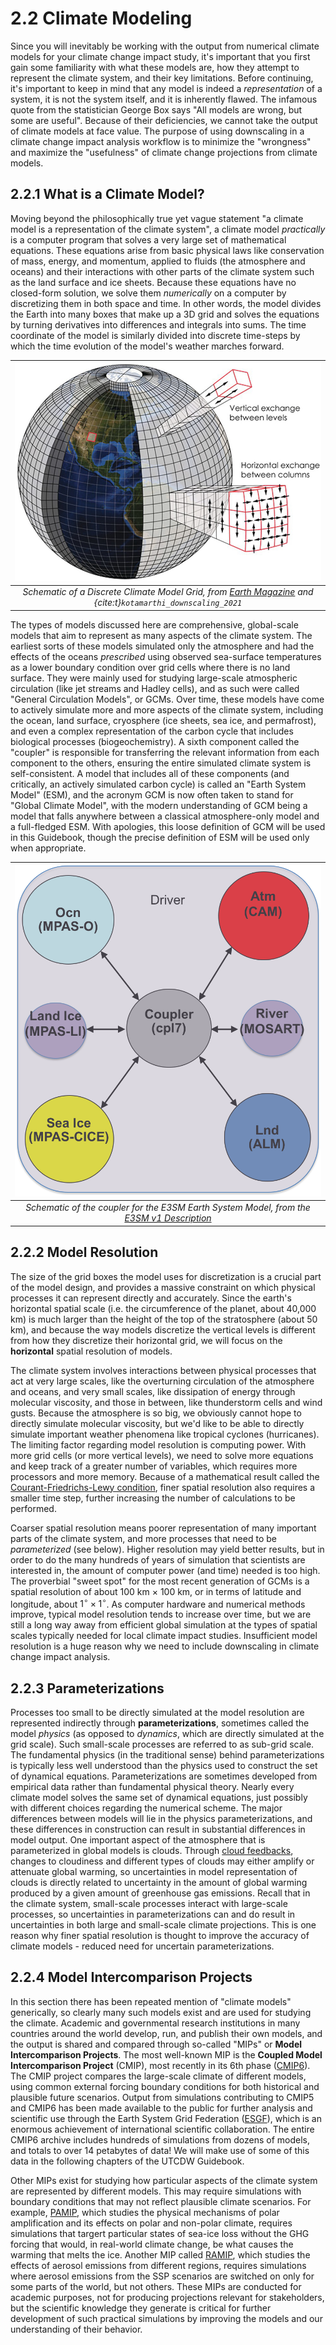 # 2.2 Climate Modeling

Since you will inevitably be working with the output from numerical climate models for your climate change impact study, it's important that you first gain some familiarity with what these models are, how they attempt to represent the climate system, and their key limitations. Before continuing, it's important to keep in mind that any model is indeed a *representation* of a system, it is not the system itself, and it is inherently flawed. The infamous quote from the statistician George Box says "All models are wrong, but some are useful".  Because of their deficiencies, we cannot take the output of climate models at face value. The purpose of using downscaling in a climate change impact analysis workflow is to minimize the "wrongness" and maximize the "usefulness" of climate change projections from climate models.

## 2.2.1 What is a Climate Model?

Moving beyond the philosophically true yet vague statement "a climate model is a representation of the climate system", a climate model *practically* is a computer program that solves a very large set of mathematical equations. These equations arise from basic physical laws like conservation of mass, energy, and momentum, applied to fluids (the atmosphere and oceans) and their interactions with other parts of the climate system such as the land surface and ice sheets. Because these equations have no closed-form solution, we solve them *numerically* on a computer by discretizing them in both space and time. In other words, the model divides the Earth into many boxes that make up a 3D grid and solves the equations by turning derivatives into differences and integrals into sums. The time coordinate of the model is similarly divided into discrete time-steps by which the time evolution of the model's weather marches forward.

|![](./figures/climate_model_grid.png)|
|:--:|
|*Schematic of a Discrete Climate Model Grid, from [Earth Magazine](https://www.earthmagazine.org/article/todays-weather-forecast-good-strong-chance-improvement/) and {cite:t}`kotamarthi_downscaling_2021`*|


The types of models discussed here are comprehensive, global-scale models that aim to represent as many aspects of the climate system. The earliest sorts of these models simulated only the atmosphere and had the effects of the oceans *prescribed* using observed sea-surface temperatures as a lower boundary condition over grid cells where there is no land surface. They were mainly used for studying large-scale atmospheric circulation (like jet streams and Hadley cells), and as such were called "General Circulation Models", or GCMs. Over time, these models have come to actively simulate more and more aspects of the climate system, including the ocean, land surface, cryosphere (ice sheets, sea ice, and permafrost), and even a complex representation of the carbon cycle that includes biological processes (biogeochemistry). A sixth component called the "coupler" is responsible for transferring the relevant information from each component to the others, ensuring the entire simulated climate system is self-consistent. A model that includes all of these components (and critically, an actively simulated carbon cycle) is called an "Earth System Model" (ESM), and the acronym GCM is now often taken to stand for "Global Climate Model", with the modern understanding of GCM being a model that falls anywhere between a classical atmosphere-only model and a full-fledged ESM. With apologies, this loose definition of GCM will be used in this Guidebook, though the precise definition of ESM will be used only when appropriate.


|![](./figures/e3sm_coupler_schematic.png)|
|:--:|
|*Schematic of the coupler for the E3SM Earth System Model, from the [E3SM v1 Description](https://e3sm.org/model/e3sm-model-description/v1-description/)*|


## 2.2.2 Model Resolution

The size of the grid boxes the model uses for discretization is a crucial part of the model design, and provides a massive constraint on which physical processes it can represent directly and accurately. Since the earth's horizontal spatial scale (i.e. the circumference of the planet, about 40,000 km) is much larger than the height of the top of the stratosphere (about 50 km), and because the way models discretize the vertical levels is different from how they discretize their horizontal grid, we will focus on the **horizontal** spatial resolution of models.

The climate system involves interactions between physical processes that act at very large scales, like the overturning circulation of the atmosphere and oceans, and very small scales, like dissipation of energy through molecular viscosity, and those in between, like thunderstorm cells and wind gusts. Because the atmosphere is so big, we obviously cannot hope to directly simulate molecular viscosity, but we'd like to be able to directly simulate important weather phenomena like tropical cyclones (hurricanes). The limiting factor regarding model resolution is computing power. With more grid cells (or more vertical levels), we need to solve more equations and keep track of a greater number of variables, which requires more processors and more memory. Because of a mathematical result called the [Courant-Friedrichs-Lewy condition](https://en.wikipedia.org/wiki/Courant%E2%80%93Friedrichs%E2%80%93Lewy_condition), finer spatial resolution also requires a smaller time step, further increasing the number of calculations to be performed. 

Coarser spatial resolution means poorer representation of many important parts of the climate system, and more processes that need to be *parameterized* (see below). Higher resolution may yield better results, but in order to do the many hundreds of years of simulation that scientists are interested in, the amount of computer power (and time) needed is too high. The proverbial "sweet spot" for the most recent generation of GCMs is a spatial resolution of about 100 km $\times$ 100 km, or in terms of latitude and longitude, about $1^{\circ} \times 1^{\circ}$.  As computer hardware and numerical methods improve, typical model resolution tends to increase over time, but we are still a long way away from efficient global simulation at the types of spatial scales typically needed for local climate impact studies. Insufficient model resolution is a huge reason why we need to include downscaling in climate change impact analysis.

## 2.2.3 Parameterizations

Processes too small to be directly simulated at the model resolution are represented indirectly through **parameterizations**, sometimes called the model *physics* (as opposed to *dynamics*, which are directly simulated at the grid scale). Such small-scale processes are referred to as sub-grid scale. The fundamental physics (in the traditional sense) behind parameterizations is typically less well understood than the physics used to construct the set of dynamical equations. Parameterizations are sometimes developed from empirical data rather than fundamental physical theory. Nearly every climate model solves the same set of dynamical equations, just possibly with different choices regarding the numerical scheme. The major differences between models will lie in the physics parameterizations, and these differences in construction can result in substantial differences in model output. One important aspect of the atmosphere that is parameterized in global models is clouds. Through [cloud feedbacks](https://pcmdi.llnl.gov/projects/cloud_feedbacks/), changes to cloudiness and different types of clouds may either amplify or attenuate global warming, so uncertainties in model representation of clouds is directly related to uncertainty in the amount of global warming produced by a given amount of greenhouse gas emissions. Recall that in the climate system, small-scale processes interact with large-scale processes, so uncertainties in parameterizations can and do result in uncertainties in both large and small-scale climate projections. This is one reason why finer spatial resolution is thought to improve the accuracy of climate models - reduced need for uncertain parameterizations.

## 2.2.4 Model Intercomparison Projects

In this section there has been repeated mention of "climate models" generically, so clearly many such models exist and are used for studying the climate. Academic and governmental research institutions in many countries around the world develop, run, and publish their own models, and the output is shared and compared through so-called "MIPs" or **Model Intercomparison Projects**. The most well-known MIP is the **Coupled Model Intercomparison Project** (CMIP), most recently in its 6th phase ([CMIP6](https://wcrp-cmip.org/cmip-phase-6-cmip6/)). The CMIP project compares the large-scale climate of different models, using common external forcing boundary conditions for both historical and plausible future scenarios. Output from simulations contributing to CMIP5 and CMIP6 has been made available to the public for further analysis and scientific use through the Earth System Grid Federation ([ESGF](https://esgf-node.llnl.gov/projects/esgf-llnl/)), which is an enormous achievement of international scientific collaboration. The entire CMIP6 archive includes hundreds of simulations from dozens of models, and totals to over 14 petabytes of data! We will make use of some of this data in the following chapters of the UTCDW Guidebook. 

Other MIPs exist for studying how particular aspects of the climate system are represented by different models. This may require simulations with boundary conditions that may not reflect plausible climate scenarios. For example, [PAMIP](https://www.wcrp-climate.org/modelling-wgcm-mip-catalogue/cmip6-endorsed-mips-article/1303-modelling-cmip6-pamip.), which studies the physical mechanisms of polar amplification and its effects on polar and non-polar climate, requires simulations that targert particular states of sea-ice loss without the GHG forcing that would, in real-world climate change, be what causes the warming that melts the ice. Another MIP called [RAMIP](https://doi.org/10.5194/gmd-2022-249), which studies the effects of aerosol emissions from different regions, requires simulations where aerosol emissions from the SSP scenarios are switched on only for some parts of the world, but not others. These MIPs are conducted for academic purposes, not for producing projections relevant for stakeholders, but the scientific knowledge they generate is critical for further development of such practical simulations by improving the models and our understanding of their behavior.
